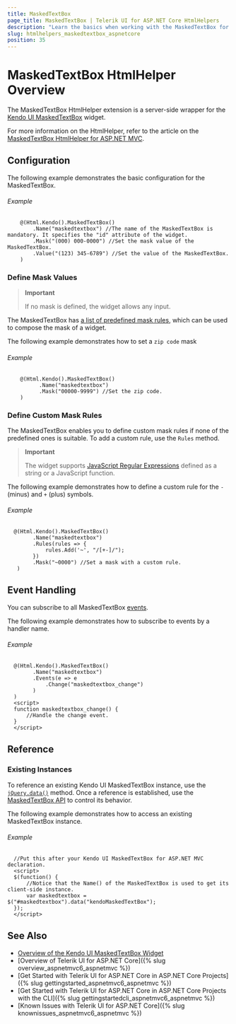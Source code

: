 ```yaml
---
title: MaskedTextBox
page_title: MaskedTextBox | Telerik UI for ASP.NET Core HtmlHelpers
description: "Learn the basics when working with the MaskedTextBox for ASP.NET Core (MVC 6 or ASP.NET Core MVC)."
slug: htmlhelpers_maskedtextbox_aspnetcore
position: 35
---
```


# MaskedTextBox HtmlHelper Overview

The MaskedTextBox HtmlHelper extension is a server-side wrapper for the [Kendo UI MaskedTextBox](https://demos.telerik.com/kendo-ui/maskedtextbox/index) widget.

For more information on the HtmlHelper, refer to the article on the [MaskedTextBox HtmlHelper for ASP.NET MVC](http://docs.telerik.com/aspnet-mvc/helpers/maskedtextbox/overview).

## Configuration

The following example demonstrates the basic configuration for the MaskedTextBox.

###### Example

```
	@(Html.Kendo().MaskedTextBox()
		.Name("maskedtextbox") //The name of the MaskedTextBox is mandatory. It specifies the "id" attribute of the widget.
		.Mask("(000) 000-0000") //Set the mask value of the MaskedTextBox.
		.Value("(123) 345-6789") //Set the value of the MaskedTextBox.
	)
```

### Define Mask Values

> **Important**
>
> If no mask is defined, the widget allows any input.

The MaskedTextBox has [a list of predefined mask rules](http://docs.telerik.com/kendo-ui/controls/editors/maskedtextbox/overview#configuration-Rules), which can be used to compose the mask of a widget.

The following example demonstrates how to set a `zip code` mask

###### Example

```
    @(Html.Kendo().MaskedTextBox()
          .Name("maskedtextbox")
          .Mask("00000-9999") //Set the zip code.
    )
```

### Define Custom Mask Rules

The MaskedTextBox enables you to define custom mask rules if none of the predefined ones is suitable. To add a custom rule, use the `Rules` method.

> **Important**
>
> The widget supports [JavaScript Regular Expressions](https://developer.mozilla.org/en-US/docs/Web/JavaScript/Guide/Regular_Expressions) defined as a string or a JavaScript function.

The following example demonstrates how to define a custom rule for the `-` (minus) and `+` (plus) symbols.

###### Example

```
  @(Html.Kendo().MaskedTextBox()
        .Name("maskedtextbox")
        .Rules(rules => {
            rules.Add('~', "/[+-]/");
        })
        .Mask("~0000") //Set a mask with a custom rule.
   )
```

## Event Handling

You can subscribe to all MaskedTextBox [events](http://docs.telerik.com/kendo-ui/api/javascript/ui/maskedtextbox#events).

The following example demonstrates how to subscribe to events by a handler name.

###### Example

```
  @(Html.Kendo().MaskedTextBox()
        .Name("maskedtextbox")
        .Events(e => e
            .Change("maskedtextbox_change")
        )
  )
  <script>
  function maskedtextbox_change() {
      //Handle the change event.
  }
  </script>
```

## Reference

### Existing Instances

To reference an existing Kendo UI MaskedTextBox instance, use the [`jQuery.data()`](http://api.jquery.com/jQuery.data/) method. Once a reference is established, use the [MaskedTextBox API](http://docs.telerik.com/kendo-ui/api/javascript/ui/maskedtextbox#methods) to control its behavior.

The following example demonstrates how to access an existing MaskedTextBox instance.

###### Example

      //Put this after your Kendo UI MaskedTextBox for ASP.NET MVC declaration.
      <script>
      $(function() {
          //Notice that the Name() of the MaskedTextBox is used to get its client-side instance.
          var maskedtextbox = $("#maskedtextbox").data("kendoMaskedTextBox");
      });
      </script>

## See Also

* [Overview of the Kendo UI MaskedTextBox Widget](http://docs.telerik.com/kendo-ui/controls/editors/maskedtextbox/overview)
* [Overview of Telerik UI for ASP.NET Core]({% slug overview_aspnetmvc6_aspnetmvc %})
* [Get Started with Telerik UI for ASP.NET Core in ASP.NET Core Projects]({% slug gettingstarted_aspnetmvc6_aspnetmvc %})
* [Get Started with Telerik UI for ASP.NET Core in ASP.NET Core Projects with the CLI]({% slug gettingstartedcli_aspnetmvc6_aspnetmvc %})
* [Known Issues with Telerik UI for ASP.NET Core]({% slug knownissues_aspnetmvc6_aspnetmvc %})
